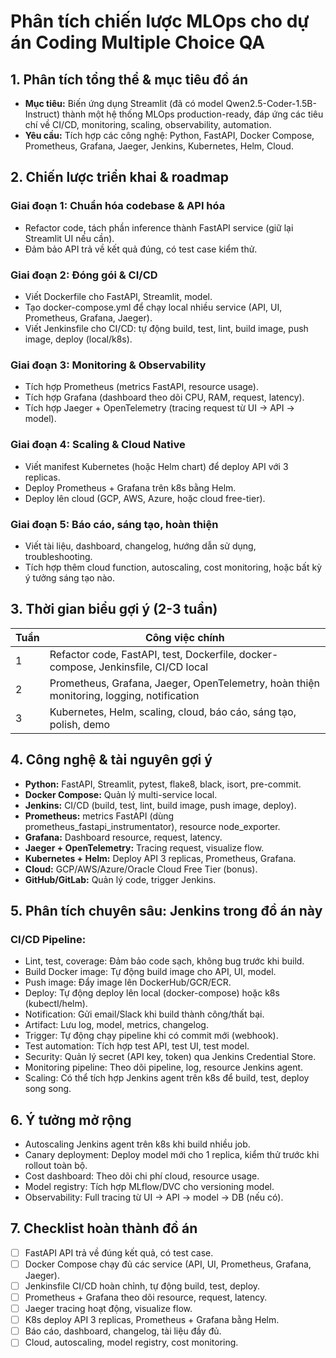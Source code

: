 # Phân tích chiến lược MLOps cho dự án Coding Multiple Choice QA

## 1. Phân tích tổng thể & mục tiêu đồ án
- **Mục tiêu:** Biến ứng dụng Streamlit (đã có model Qwen2.5-Coder-1.5B-Instruct) thành một hệ thống MLOps production-ready, đáp ứng các tiêu chí về CI/CD, monitoring, scaling, observability, automation.
- **Yêu cầu:** Tích hợp các công nghệ: Python, FastAPI, Docker Compose, Prometheus, Grafana, Jaeger, Jenkins, Kubernetes, Helm, Cloud.

## 2. Chiến lược triển khai & roadmap

### Giai đoạn 1: Chuẩn hóa codebase & API hóa
- Refactor code, tách phần inference thành FastAPI service (giữ lại Streamlit UI nếu cần).
- Đảm bảo API trả về kết quả đúng, có test case kiểm thử.

### Giai đoạn 2: Đóng gói & CI/CD
- Viết Dockerfile cho FastAPI, Streamlit, model.
- Tạo docker-compose.yml để chạy local nhiều service (API, UI, Prometheus, Grafana, Jaeger).
- Viết Jenkinsfile cho CI/CD: tự động build, test, lint, build image, push image, deploy (local/k8s).

### Giai đoạn 3: Monitoring & Observability
- Tích hợp Prometheus (metrics FastAPI, resource usage).
- Tích hợp Grafana (dashboard theo dõi CPU, RAM, request, latency).
- Tích hợp Jaeger + OpenTelemetry (tracing request từ UI → API → model).

### Giai đoạn 4: Scaling & Cloud Native
- Viết manifest Kubernetes (hoặc Helm chart) để deploy API với 3 replicas.
- Deploy Prometheus + Grafana trên k8s bằng Helm.
- Deploy lên cloud (GCP, AWS, Azure, hoặc cloud free-tier).

### Giai đoạn 5: Báo cáo, sáng tạo, hoàn thiện
- Viết tài liệu, dashboard, changelog, hướng dẫn sử dụng, troubleshooting.
- Tích hợp thêm cloud function, autoscaling, cost monitoring, hoặc bất kỳ ý tưởng sáng tạo nào.

## 3. Thời gian biểu gợi ý (2-3 tuần)

| Tuần | Công việc chính |
|------|----------------|
| 1 | Refactor code, FastAPI, test, Dockerfile, docker-compose, Jenkinsfile, CI/CD local |
| 2 | Prometheus, Grafana, Jaeger, OpenTelemetry, hoàn thiện monitoring, logging, notification |
| 3 | Kubernetes, Helm, scaling, cloud, báo cáo, sáng tạo, polish, demo |

## 4. Công nghệ & tài nguyên gợi ý
- **Python:** FastAPI, Streamlit, pytest, flake8, black, isort, pre-commit.
- **Docker Compose:** Quản lý multi-service local.
- **Jenkins:** CI/CD (build, test, lint, build image, push image, deploy).
- **Prometheus:** metrics FastAPI (dùng prometheus_fastapi_instrumentator), resource node_exporter.
- **Grafana:** Dashboard resource, request, latency.
- **Jaeger + OpenTelemetry:** Tracing request, visualize flow.
- **Kubernetes + Helm:** Deploy API 3 replicas, Prometheus, Grafana.
- **Cloud:** GCP/AWS/Azure/Oracle Cloud Free Tier (bonus).
- **GitHub/GitLab:** Quản lý code, trigger Jenkins.

## 5. Phân tích chuyên sâu: Jenkins trong đồ án này
### CI/CD Pipeline:
- Lint, test, coverage: Đảm bảo code sạch, không bug trước khi build.
- Build Docker image: Tự động build image cho API, UI, model.
- Push image: Đẩy image lên DockerHub/GCR/ECR.
- Deploy: Tự động deploy lên local (docker-compose) hoặc k8s (kubectl/helm).
- Notification: Gửi email/Slack khi build thành công/thất bại.
- Artifact: Lưu log, model, metrics, changelog.
- Trigger: Tự động chạy pipeline khi có commit mới (webhook).
- Test automation: Tích hợp test API, test UI, test model.
- Security: Quản lý secret (API key, token) qua Jenkins Credential Store.
- Monitoring pipeline: Theo dõi pipeline, log, resource Jenkins agent.
- Scaling: Có thể tích hợp Jenkins agent trên k8s để build, test, deploy song song.

## 6. Ý tưởng mở rộng
- Autoscaling Jenkins agent trên k8s khi build nhiều job.
- Canary deployment: Deploy model mới cho 1 replica, kiểm thử trước khi rollout toàn bộ.
- Cost dashboard: Theo dõi chi phí cloud, resource usage.
- Model registry: Tích hợp MLflow/DVC cho versioning model.
- Observability: Full tracing từ UI → API → model → DB (nếu có).

## 7. Checklist hoàn thành đồ án
- [ ] FastAPI API trả về đúng kết quả, có test case.
- [ ] Docker Compose chạy đủ các service (API, UI, Prometheus, Grafana, Jaeger).
- [ ] Jenkinsfile CI/CD hoàn chỉnh, tự động build, test, deploy.
- [ ] Prometheus + Grafana theo dõi resource, request, latency.
- [ ] Jaeger tracing hoạt động, visualize flow.
- [ ] K8s deploy API 3 replicas, Prometheus + Grafana bằng Helm.
- [ ] Báo cáo, dashboard, changelog, tài liệu đầy đủ.
- [ ] Cloud, autoscaling, model registry, cost monitoring.

